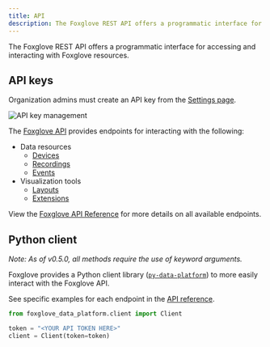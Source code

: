 ```yaml
---
title: API
description: The Foxglove REST API offers a programmatic interface for accessing and interacting with Foxglove resources.
---
```


The Foxglove REST API offers a programmatic interface for accessing and interacting with Foxglove resources.

## API keys

Organization admins must create an API key from the [Settings page](https://console.foxglove.dev/settings/apikeys).

![API key management](/img/docs/api/keys.webp)

The [Foxglove API](https://foxglove.dev/docs/api) provides endpoints for interacting with the following:

- Data resources
  - [Devices](/organizing/devices)
  - [Recordings](/organizing/recordings)
  - [Events](/organizing/events)
- Visualization tools
  - [Layouts](/visualizing/layouts)
  - [Extensions](/extensions/introduction)

View the [Foxglove API Reference](https://foxglove.dev/docs/api) for more details on all available endpoints.

## Python client

_Note: As of v0.5.0, all methods require the use of keyword arguments._

Foxglove provides a Python client library ([`py-data-platform`](https://github.com/foxglove/py-data-platform)) to more easily interact with the Foxglove API.

See specific examples for each endpoint in the [API reference](https://foxglove.dev/docs/api).

```python
from foxglove_data_platform.client import Client

token = "<YOUR API TOKEN HERE>"
client = Client(token=token)
```
